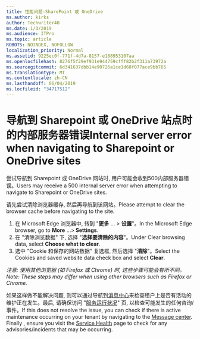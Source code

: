 ```yaml
---
title: 性能问题-SharePoint 或 OneDrive
ms.author: kirks
author: Techwriter40
ms.date: 1/3/2019
ms.audience: ITPro
ms.topic: article
ROBOTS: NOINDEX, NOFOLLOW
localization_priority: Normal
ms.assetid: 9225ec0f-771f-4d7a-8157-e188953107aa
ms.openlocfilehash: 8276f5f29ef931e944759cfff82b2f311a73972a
ms.sourcegitcommit: 6d341637dbb14e90726a1ce1d68f077ace9bb765
ms.translationtype: MT
ms.contentlocale: zh-CN
ms.lasthandoff: 06/04/2019
ms.locfileid: "34717512"
---
```

# <a name="internal-server-error-when-navigating-to-sharepoint-or-onedrive-sites"></a><span data-ttu-id="e1fe2-102">导航到 Sharepoint 或 OneDrive 站点时的内部服务器错误</span><span class="sxs-lookup"><span data-stu-id="e1fe2-102">Internal server error when navigating to Sharepoint or OneDrive sites</span></span>

<p><span data-ttu-id="e1fe2-103"><span style="mso-bidi-font-family: Calibri; mso-bidi-theme-font: minor-latin;">尝试导航到 Sharepoint 或 OneDrive 网站时, 用户可能会收到500内部服务器错误。</span></span><span class="sxs-lookup"><span data-stu-id="e1fe2-103"><span style="mso-bidi-font-family: Calibri; mso-bidi-theme-font: minor-latin;">Users may receive a 500 internal server error when attempting to navigate to Sharepoint or OneDrive sites. </span></span></span></p> <p><span data-ttu-id="e1fe2-104"><span style="mso-bidi-font-family: Calibri; mso-bidi-theme-font: minor-latin;">请先尝试清除浏览器缓存, 然后再导航到该网站。</span></span><span class="sxs-lookup"><span data-stu-id="e1fe2-104"><span style="mso-bidi-font-family: Calibri; mso-bidi-theme-font: minor-latin;">Please attempt to clear the browser cache before navigating to the site.</span></span></span></p> <ol> <li><span data-ttu-id="e1fe2-105"><span style="mso-bidi-font-family: Calibri; mso-bidi-theme-font: minor-latin;">在 Microsoft Edge 浏览器中, 转到 "<strong>更多</strong> &hellip; &gt; <strong>设置</strong>"。</span></span><span class="sxs-lookup"><span data-stu-id="e1fe2-105"><span style="mso-bidi-font-family: Calibri; mso-bidi-theme-font: minor-latin;">In the Microsoft Edge browser, go to <strong>More</strong> &hellip;&gt;<strong> Settings</strong>.</span></span></span></li> <li><span data-ttu-id="e1fe2-106"><span style="mso-bidi-font-family: Calibri; mso-bidi-theme-font: minor-latin;">在 "清除浏览数据" 下, 选择 "<strong>选择要清除的内容</strong>"。</span></span><span class="sxs-lookup"><span data-stu-id="e1fe2-106"><span style="mso-bidi-font-family: Calibri; mso-bidi-theme-font: minor-latin;">Under Clear browsing data, select <strong>Choose what to clear</strong>.</span></span></span></li> <li><span data-ttu-id="e1fe2-107"><span style="mso-bidi-font-family: Calibri; mso-bidi-theme-font: minor-latin;">选中 "Cookie 和保存的网站数据" 复选框, 然后选择 "<strong>清除</strong>"。</span></span><span class="sxs-lookup"><span data-stu-id="e1fe2-107"><span style="mso-bidi-font-family: Calibri; mso-bidi-theme-font: minor-latin;">Select the Cookies and saved website data check box and select <strong>Clear</strong>.</span></span></span></li> </ol> <p><span data-ttu-id="e1fe2-108"><em style="mso-bidi-font-style: normal;"><span style="mso-bidi-font-family: Calibri; mso-bidi-theme-font: minor-latin;">注意: 使用其他浏览器 (如 Firefox 或 Chrome) 时, 这些步骤可能会有所不同。</span></em></span><span class="sxs-lookup"><span data-stu-id="e1fe2-108"><em style="mso-bidi-font-style: normal;"><span style="mso-bidi-font-family: Calibri; mso-bidi-theme-font: minor-latin;">Note: These steps may differ when using other browsers such as Firefox or Chrome. </span></em></span></span></p> <p><span data-ttu-id="e1fe2-109"><span style="mso-bidi-font-family: Calibri; mso-bidi-theme-font: minor-latin;">如果这样做不能解决问题, 则可以通过导航到<a href="https://portal.office.com/adminportal/home#/MessageCenter">消息中心</a>来检查租户上是否有活动的维护正在发生。最后, 请确保访问 "<a href="https://portal.office.com/adminportal/home#/servicehealth">服务运行状况</a>" 页, 以检查可能发生的任何咨询/事件。</span></span><span class="sxs-lookup"><span data-stu-id="e1fe2-109"><span style="mso-bidi-font-family: Calibri; mso-bidi-theme-font: minor-latin;">If this does not resolve the issue, you can check if there is active maintenance occurring on your tenant by navigating to the <a href="https://portal.office.com/adminportal/home#/MessageCenter">Message center</a>. Finally , ensure you visit the <a href="https://portal.office.com/adminportal/home#/servicehealth">Service Health</a> page to check for any advisories/incidents that may be occurring.</span></span></span></p>

